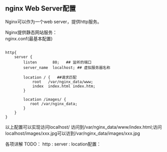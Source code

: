 ## nginx Web Server配置

Nginx可以作为一个web server，提供http服务。

Nginx提供静态网站服务： <br>
nginx.conf(最基本配置)

```

http{
    server {
        listen       80;   ## 监听的端口
        server_name  localhost; ## 虚拟服务器名称

        location / {   ##请求匹配
            root   /var/nginx_data/www;
            index  index.html index.htm;
        }

        location /images/ {
           root /var/nginx_data;
        }
    }
}
```

以上配置可以实现访问localhost/ 访问到/var/nginx_data/www/index.html;访问localhost/images/xxx.jpg可以访到/var/nginx_data/images/xxx.jpg

各项详解 TODO：
http :
server :
location配置：